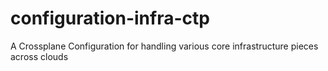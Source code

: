 # configuration-infra-ctp
A Crossplane Configuration for handling various core infrastructure pieces across clouds
